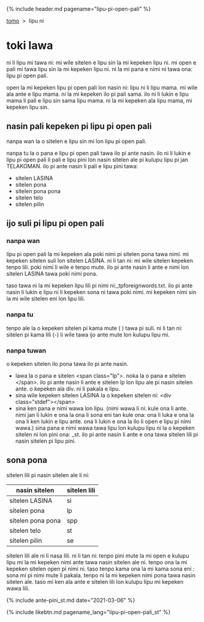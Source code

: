 {% include header.md pagename="lipu-pi-open-pali" %}

<span class="st">

[tomo](https://joelthomastr.github.io/tokipona/README_st)&nbsp;&nbsp;>&nbsp;&nbsp;lipu ni

# toki lawa

ni li lipu mi tawa ni: mi wile sitelen e lipu sin la mi kepeken lipu ni. mi open e pali mi tawa lipu sin la mi kepeken lipu ni. ni la mi pana e nimi ni tawa ona: lipu pi open pali.

open la mi kepeken lipu pi open pali lon nasin ni: lipu ni li lipu mama. mi wile ala ante e lipu mama. ni la mi kepeken ilo pi pali sama. ilo ni li lukin e lipu mama li pali e lipu sin sama lipu mama. ni la mi kepeken ala lipu mama, mi kepeken lipu sin.

## nasin pali kepeken pi lipu pi open pali

nanpa wan la o sitelen e lipu sin mi lon lipu pi open pali.

nanpa tu la o pana e lipu pi open pali tawa ilo pi ante nasin. ilo ni li lukin e lipu pi open pali li pali e lipu pini lon nasin sitelen ale pi kulupu lipu pi jan TELAKOMAN. ilo pi ante nasin li pali e lipu pini tawa:
- sitelen LASINA
- sitelen pona
- sitelen pona pona
- sitelen telo
- sitelen pilin

## ijo suli pi lipu pi open pali

### nanpa wan

lipu pi open pali la mi kepeken ala poki nimi pi sitelen pona tawa nimi. mi kepeken sitelen suli lon sitelen LASINA. ni li tan ni: mi wile sitelen kepeken tenpo lili. poki nimi li wile e tenpo mute. ilo pi ante nasin li ante e nimi lon sitelen LASINA tawa poki nimi pona.

taso tawa ni la mi kepeken lipu lili pi nimi ni:<span class="stdef">_tpforeignwords.txt.</span> ilo pi ante nasin li lukin e lipu ni li kepeken sona ni tawa poki nimi. mi kepeken nimi sin la mi wile sitelen eni lon lipu lili.

### nanpa tu
tenpo ale la o kepeken sitelen pi kama mute (<span class="stdef"> </span>) tawa pi suli. ni li tan ni: sitelen pi kama lili (<span class="stdef">-</span>) li wile tawa ijo ante mute lon kulupu lipu mi.

### nanpa tuwan
o kepeken sitelen ilo pona tawa ilo pi ante nasin.

- lawa la o pana e sitelen <span class="stdef">\<span class="lp"\></span>. noka la o pana e sitelen <span class="stdef">\</span></span>. ilo pi ante nasin li ante e sitelen <span class="lpdef">lp</span> lon lipu ale pi nasin sitelen ante. o kepeken ala <span class="stdef">div</span>. ni li pakala e lipu.
- sina wile kepeken sitelen LASINA la o kepeken sitelen ni: <span class="stdef">\<div class="stdef"\><\/span></span>
- sina ken pana e nimi wawa lon lipu. (nimi wawa li ni: kule ona li ante. nimi jan li lukin e ona la ona li sona eni tan kule ona: ona li luka e ona la ona li ken lukin e lipu ante. ona li lukin e ona la ilo li open e lipu pi nimi wawa.) sina pana e nimi wawa tawa lipu lon kulupu lipu ni la o kepeken sitelen ni lon pini ona: <span class="stdef">_st</span>. ilo pi ante nasin li ante e ona tawa sitelen lili pi nasin sitelen pi lipu pini.


## sona pona

sitelen lili pi nasin sitelen ale li ni:

| nasin sitelen | sitelen lili |
| ----- | ----- |
| sitelen LASINA | <span class="stdef">si</span> |
| sitelen pona | <span class="stdef">lp</span> |
| sitelen pona pona | <span class="stdef">spp</span> |
| sitelen telo | <span class="stdef">st</span> |
| sitelen pilin | <span class="stdef">se</span> |

sitelen lili ale ni li nasa lili. ni li tan ni: tenpo pini mute la mi open e kulupu lipu mi la mi kepeken nimi ante tawa nasin sitelen ale ni. tenpo ona la mi kepeken sitelen open pi nimi ni. taso tenpo kama ona la mi kama sona eni : sona mi pi nimi mute li pakala. tenpo ni la mi kepeken nimi pona tawa nasin sitelen ale. taso mi ken ala ante e sitelen lili lon kulupu lipu mi kepeken wawa lili.

{% include ante-pini_st.md date="2021-03-06" %}

</span>

{% include likebtn.md pagename_lang="lipu-pi-open-pali_st" %}
